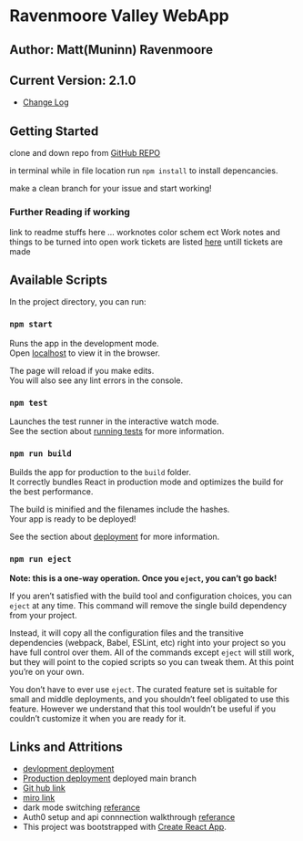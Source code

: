 # Ravenmoore Valley WebApp

## Author: Matt(Muninn) Ravenmoore

## Current Version: 2.1.0

- [Change Log](./Readme/changeLog.md)

## Getting Started

clone and down repo from [GitHub REPO](https://github.com/M-Ravenmoore/ravenmoore-valley)

in terminal while in file location run `npm install` to install depencancies.

make a clean branch for your issue and start working!

### Further Reading if working

link to readme stuffs here ... worknotes color schem ect
Work notes and things to be turned into open work tickets are listed [here](./Readme/WorkNotes.md) untill tickets are made

## Available Scripts

In the project directory, you can run:

### `npm start`

Runs the app in the development mode.\
Open [localhost](http://localhost:3000) to view it in the browser.

The page will reload if you make edits.\
You will also see any lint errors in the console.

### `npm test`

Launches the test runner in the interactive watch mode.\
See the section about [running tests](https://facebook.github.io/create-react-app/docs/running-tests) for more information.

### `npm run build`

Builds the app for production to the `build` folder.\
It correctly bundles React in production mode and optimizes the build for the best performance.

The build is minified and the filenames include the hashes.\
Your app is ready to be deployed!

See the section about [deployment](https://facebook.github.io/create-react-app/docs/deployment) for more information.

### `npm run eject`

**Note: this is a one-way operation. Once you `eject`, you can’t go back!**

If you aren’t satisfied with the build tool and configuration choices, you can `eject` at any time. This command will remove the single build dependency from your project.

Instead, it will copy all the configuration files and the transitive dependencies (webpack, Babel, ESLint, etc) right into your project so you have full control over them. All of the commands except `eject` will still work, but they will point to the copied scripts so you can tweak them. At this point you’re on your own.

You don’t have to ever use `eject`. The curated feature set is suitable for small and middle deployments, and you shouldn’t feel obligated to use this feature. However we understand that this tool wouldn’t be useful if you couldn’t customize it when you are ready for it.

## Links and Attritions

- [devlopment deployment](https://valley-dev.netlify.app)
- [Production deployment](https://ravenmoore-valley.netlify.app)  deployed main branch
- [Git hub link](https://github.com/M-Ravenmoore/ravenmoore-valley)
- [miro link](https://miro.com/app/board/o9J_l3-FQTU=/)
- dark mode switching [referance](https://dev.to/cmcwebcode40/simple-react-dark-mode-with-scss-lae)
- Auth0 setup and api connnection walkthrough [referance](https://auth0.com/blog/amp/complete-guide-to-react-user-authentication/)
- This project was bootstrapped with [Create React App](https://github.com/facebook/create-react-app).